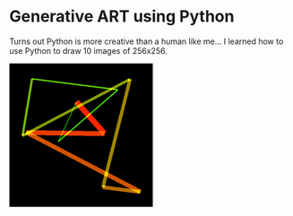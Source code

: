 # Generative ART using Python

Turns out Python is more creative than a human like me...
I learned how to use Python to draw 10 images of 256x256.

![alt text](test_image_6.png)
